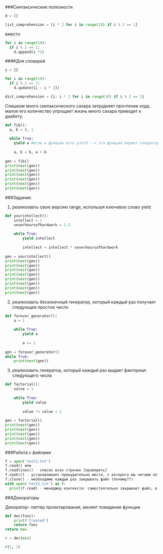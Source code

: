 ###Синтаксические полезности

```python 
d = []
```

```python
list_comprehension = [i * 2 for i in range(10) if i % 2 == 1]
```

вместо

```python
for i in range(10):
  if i % 2 == 1:
    d.append(i *2)
```

####Для словарей

```python
s = {}
```

```python
for i in range(10):
  if i % 2 == 1:
    d.update({i : i * 2})
```
    
```python
dict_comprehension = {i: i * 2 for i in range(10) if i % 2 == 1}
```

Слишком много синтаксического сахара затрудняет прочтение кода, малое его количество упрощает жизнь много сахара приводит к диабету.

```python
def fib():
  a, b = 0, 1
  
  while True:
    yield a #если в функции есть yield --> эта функция вернет генератор (yield сохраняет контекст выполнения. он запоминает какую строчку он выполнял последним и возвращается к этой строчке, а не к первой строчке функции)
    
    a, b = b, a + b
    
gen = fib()
print(next(gen))
print(next(gen))
print(next(gen))
print(next(gen))
print(next(gen))
print(next(gen))
```


###Задания:
1) реализовать свою версию range, используя ключевое слово yield
```python
def yourintellect():
    intellect = 1
    severhoursofhardwork = 1.5
        
    while True:
        yield intellect
         
        intellect = intellect * severhoursofhardwork
            
gen = yourintellect()
print(next(gen))
print(next(gen))
print(next(gen))
print(next(gen))
print(next(gen))
print(next(gen))
print(next(gen))
print(next(gen))
```

2) реализовать бесконечный генератор, который каждый раз получает следующее простое число
```python
def forever_generator():
    a = 1
   
    while True:
        yield a
        
        a += 1
            
gen = forever_generator()
while True:
    print(next(gen))
```

3) реализовать генератор, который каждый раз выдает факториал следующего числа
```python
def factorial():
    value = 1
    
    while True:
        yield value
        
        value *= value + 1
        
gen = factorial()
print(next(gen))
print(next(gen))
print(next(gen))
print(next(gen))
print(next(gen))
```

###Работа с файлами

```python
f = open('test2.txt')
f.read() или 
f.readlines() - список всех строчек [проверить]
f.seek(0) - устанавливает принудительно место, с которого мы читаем поток (чтобы начать читать файл сначала)
f.close() - необходимо каждый раз закрывать файл (почему??)
with open('test2.txt') as f:
  print(f.read) - менеджер контекста: самостоятельно закрывает файл, в том числе, когда случаются ошибки и исключения
```
  
###Декораторы  

Декоратор- паттер проектирования, меняет поведение функции
```python
def dec(func):
    print('Created')
    return func
return max

r = dec(min)

r(1, 2)
```



